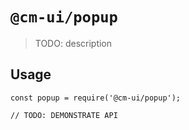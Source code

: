 # `@cm-ui/popup`

> TODO: description

## Usage

```
const popup = require('@cm-ui/popup');

// TODO: DEMONSTRATE API
```
